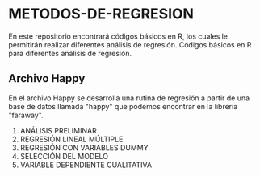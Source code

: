 # METODOS-DE-REGRESION

En este repositorio encontrará códigos básicos en R, los cuales le permitirán realizar diferentes análisis de regresión.
Códigos básicos en R para diferentes análisis de regresión.

## Archivo Happy

En el archivo Happy se desarrolla una rutina de regresión a partir de una base de datos llamada "happy" que podemos encontrar en la libreria "faraway".

1. ANÁLISIS PRELIMINAR
2. REGRESIÓN LINEAL MÚLTIPLE
3. REGRESIÓN CON VARIABLES DUMMY
4. SELECCIÓN DEL MODELO
5. VARIABLE DEPENDIENTE CUALITATIVA
